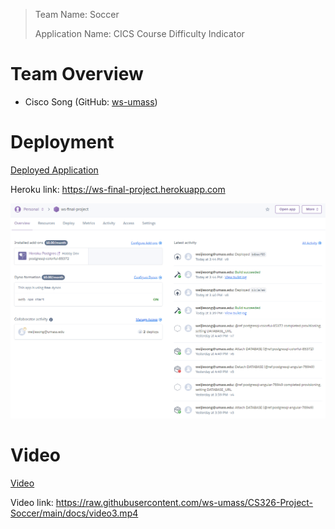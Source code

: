 > Team Name: Soccer
>
> Application Name: CICS Course Difficulty Indicator

# Team Overview

- Cisco Song (GitHub: [ws-umass](https://github.com/ws-umass))

# Deployment

[Deployed Application](https://ws-final-project.herokuapp.com)

Heroku link: https://ws-final-project.herokuapp.com

![Heroku Deployment](./Deploy.png)

# Video

[Video](./video3.mp4)

Video link: https://raw.githubusercontent.com/ws-umass/CS326-Project-Soccer/main/docs/video3.mp4
